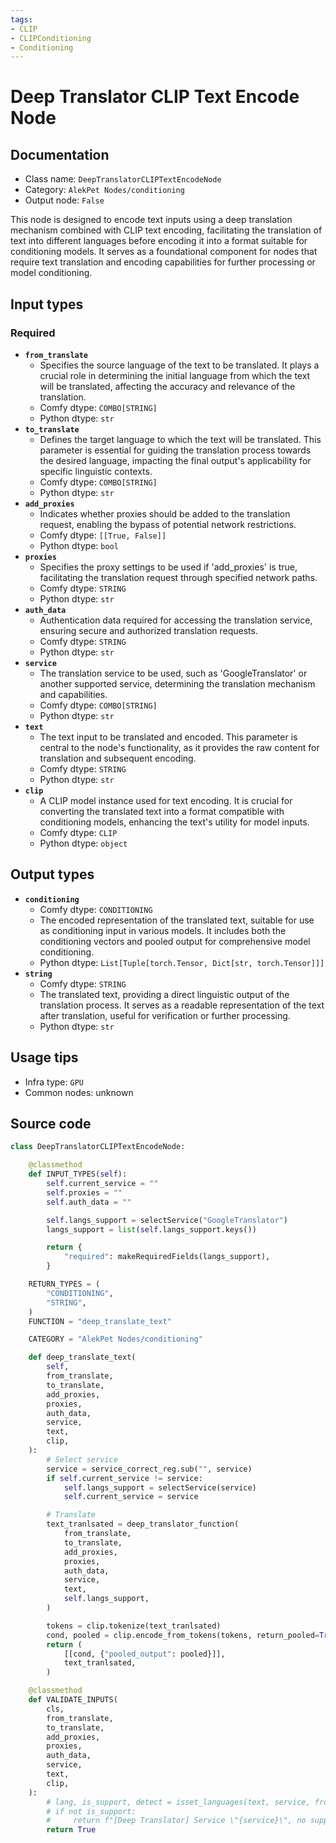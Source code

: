 ```yaml
---
tags:
- CLIP
- CLIPConditioning
- Conditioning
---
```


# Deep Translator CLIP Text Encode Node
## Documentation
- Class name: `DeepTranslatorCLIPTextEncodeNode`
- Category: `AlekPet Nodes/conditioning`
- Output node: `False`

This node is designed to encode text inputs using a deep translation mechanism combined with CLIP text encoding, facilitating the translation of text into different languages before encoding it into a format suitable for conditioning models. It serves as a foundational component for nodes that require text translation and encoding capabilities for further processing or model conditioning.
## Input types
### Required
- **`from_translate`**
    - Specifies the source language of the text to be translated. It plays a crucial role in determining the initial language from which the text will be translated, affecting the accuracy and relevance of the translation.
    - Comfy dtype: `COMBO[STRING]`
    - Python dtype: `str`
- **`to_translate`**
    - Defines the target language to which the text will be translated. This parameter is essential for guiding the translation process towards the desired language, impacting the final output's applicability for specific linguistic contexts.
    - Comfy dtype: `COMBO[STRING]`
    - Python dtype: `str`
- **`add_proxies`**
    - Indicates whether proxies should be added to the translation request, enabling the bypass of potential network restrictions.
    - Comfy dtype: `[[True, False]]`
    - Python dtype: `bool`
- **`proxies`**
    - Specifies the proxy settings to be used if 'add_proxies' is true, facilitating the translation request through specified network paths.
    - Comfy dtype: `STRING`
    - Python dtype: `str`
- **`auth_data`**
    - Authentication data required for accessing the translation service, ensuring secure and authorized translation requests.
    - Comfy dtype: `STRING`
    - Python dtype: `str`
- **`service`**
    - The translation service to be used, such as 'GoogleTranslator' or another supported service, determining the translation mechanism and capabilities.
    - Comfy dtype: `COMBO[STRING]`
    - Python dtype: `str`
- **`text`**
    - The text input to be translated and encoded. This parameter is central to the node's functionality, as it provides the raw content for translation and subsequent encoding.
    - Comfy dtype: `STRING`
    - Python dtype: `str`
- **`clip`**
    - A CLIP model instance used for text encoding. It is crucial for converting the translated text into a format compatible with conditioning models, enhancing the text's utility for model inputs.
    - Comfy dtype: `CLIP`
    - Python dtype: `object`
## Output types
- **`conditioning`**
    - Comfy dtype: `CONDITIONING`
    - The encoded representation of the translated text, suitable for use as conditioning input in various models. It includes both the conditioning vectors and pooled output for comprehensive model conditioning.
    - Python dtype: `List[Tuple[torch.Tensor, Dict[str, torch.Tensor]]]`
- **`string`**
    - Comfy dtype: `STRING`
    - The translated text, providing a direct linguistic output of the translation process. It serves as a readable representation of the text after translation, useful for verification or further processing.
    - Python dtype: `str`
## Usage tips
- Infra type: `GPU`
- Common nodes: unknown


## Source code
```python
class DeepTranslatorCLIPTextEncodeNode:

    @classmethod
    def INPUT_TYPES(self):
        self.current_service = ""
        self.proxies = ""
        self.auth_data = ""

        self.langs_support = selectService("GoogleTranslator")
        langs_support = list(self.langs_support.keys())

        return {
            "required": makeRequiredFields(langs_support),
        }

    RETURN_TYPES = (
        "CONDITIONING",
        "STRING",
    )
    FUNCTION = "deep_translate_text"

    CATEGORY = "AlekPet Nodes/conditioning"

    def deep_translate_text(
        self,
        from_translate,
        to_translate,
        add_proxies,
        proxies,
        auth_data,
        service,
        text,
        clip,
    ):
        # Select service
        service = service_correct_reg.sub("", service)
        if self.current_service != service:
            self.langs_support = selectService(service)
            self.current_service = service

        # Translate
        text_tranlsated = deep_translator_function(
            from_translate,
            to_translate,
            add_proxies,
            proxies,
            auth_data,
            service,
            text,
            self.langs_support,
        )

        tokens = clip.tokenize(text_tranlsated)
        cond, pooled = clip.encode_from_tokens(tokens, return_pooled=True)
        return (
            [[cond, {"pooled_output": pooled}]],
            text_tranlsated,
        )

    @classmethod
    def VALIDATE_INPUTS(
        cls,
        from_translate,
        to_translate,
        add_proxies,
        proxies,
        auth_data,
        service,
        text,
        clip,
    ):
        # lang, is_support, detect = isset_languages(text, service, from_translate, self.langs_support)
        # if not is_support:
        #     return f"[Deep Translator] Service \"{service}\", no support for the provided language: {detect}!"
        return True

```
